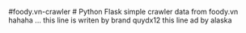 #foody.vn-crawler #
Python Flask simple crawler data from foody.vn hahaha ...
this line is writen by brand quydx12
this line ad by alaska
